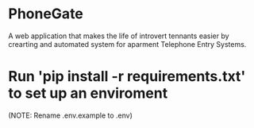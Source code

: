 # PhoneGate
A web application that makes the life of introvert tennants easier by crearting and automated system for aparment Telephone Entry Systems.

# Run 'pip install -r requirements.txt' to set up an enviroment
(NOTE: Rename .env.example to .env) 
